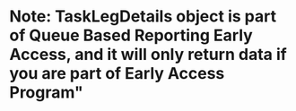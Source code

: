 # Note: TaskLegDetails object is part of Queue Based Reporting Early Access, and it will only return data if you are part of Early Access Program" 

